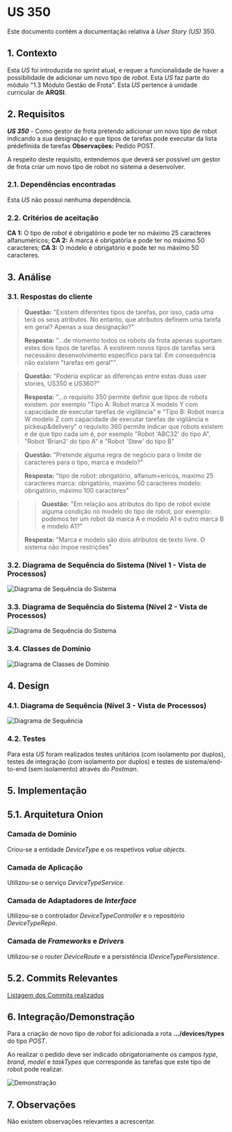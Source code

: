 # US 350

Este documento contém a documentação relativa à *User Story (US)* 350.

## 1. Contexto

Esta *US* foi introduzida no *sprint* atual, e requer a funcionalidade de haver a possibilidade de adicionar um novo tipo de *robot*. 
Esta *US* faz parte do módulo "1.3 Módulo Gestão de Frota".
Esta *US* pertence à unidade curricular de **ARQSI**.

## 2. Requisitos

***US 350*** - Como gestor de frota pretendo adicionar um novo tipo de robot indicando a sua designação e que tipos de tarefas pode executar da lista prédefinida de tarefas
__Observações:__ Pedido POST.

A respeito deste requisito, entendemos que deverá ser possível um gestor de frota criar um novo tipo de robot no sistema a desenvolver.

### 2.1. Dependências encontradas

Esta *US* não possui nenhuma dependência.

### 2.2. Critérios de aceitação

**CA 1:** O tipo de *robot* é obrigatório e pode ter no máximo 25 caracteres alfanuméricos;
**CA 2:** A marca é obrigatória e pode ter no máximo 50 caracteres;
**CA 3:** O modelo é obrigatório e pode ter no máximo 50 caracteres.

## 3. Análise

### 3.1. Respostas do cliente

>**Questão:** "Existem diferentes tipos de tarefas, por isso, cada uma terá os seus atributos. No entanto, que atributos
> definem uma tarefa em geral? Apenas a sua designação?"
>
>**Resposta:** "...de momento todos os robots da frota apenas suportam estes dois tipos de tarefas. A existirem novos tipos
> de tarefas será necessáiro desenvolvimento especifico para tal. Em consequência não existem "tarefas em geral"".

>**Questão:** "Poderia explicar as diferenças entre estas duas user stories, US350 e US360?"
> 
>**Resposta:** "...o requisito 350 permite definir que tipos de robots existem. por exemplo "Tipo A: Robot marca X modelo Y 
> com capacidade de executar tarefas de vigilância" e "Tipo B: Robot marca W modelo Z com capacidade de executar tarefas de vigilância e pickeup&delivery"
o requisito 360 permite indicar que robots existem e de que tipo cada um é, por exemplo "Robot 'ABC32' do tipo A", "Robot 'Brian2' do tipo A" e "Robot 'Stew' do tipo B"

>**Questão:** "Pretende alguma regra de negócio para o limite de caracteres para o tipo, marca e modelo?"
>
>**Resposta:** "tipo de robot: obrigatório, alfanum+ericos, maximo 25 caracteres
marca: obrigatório, maximo 50 caracteres
modelo: obrigatório, máximo 100 caracteres"

> >**Questão:** "Em relação aos atributos do tipo de robot existe alguma condição no modelo do tipo de  robot, por exemplo: podemos ter  um robot da marca A e modelo A1 e outro marca B e modelo A1?"
>
>**Resposta:** "Marca e modelo são dois atributos de texto livre. O sistema não impoe restrições"

### 3.2. Diagrama de Sequência do Sistema (Nível 1 - Vista de Processos)

![Diagrama de Sequência do Sistema](IMG/system-sequence-diagram-level-1.svg)

### 3.3. Diagrama de Sequência do Sistema (Nível 2 - Vista de Processos)

![Diagrama de Sequência do Sistema](IMG/system-sequence-diagram-level-2.svg)

### 3.4. Classes de Domínio

![Diagrama de Classes de Domínio](IMG/domain-classes.svg)

## 4. Design

### 4.1. Diagrama de Sequência (Nível 3 - Vista de Processos)

![Diagrama de Sequência](IMG/sequence-diagram-level-3.svg)

### 4.2. Testes

Para esta *US* foram realizados testes unitários (com isolamento por duplos), testes de integração (com isolamento por duplos)
e testes de sistema/end-to-end (sem isolamento) através do *Postman*.

## 5. Implementação

## 5.1. Arquitetura Onion

### Camada de Domínio

Criou-se a entidade *DeviceType* e os respetivos *value objects*.

### Camada de Aplicação

Utilizou-se o serviço *DeviceTypeService*.

### Camada de Adaptadores de *Interface*

Utilizou-se o controlador *DeviceTypeController* e o repositório *DeviceTypeRepo*.

### Camada de *Frameworks* e *Drivers*

Utilizou-se o *router* *DeviceRoute* e a persistência *IDeviceTypePersistence*.

## 5.2. Commits Relevantes

[Listagem dos Commits realizados](https://github.com/sem5pi/sem5pi-23-24-50/issues/18)

## 6. Integração/Demonstração

Para a criação de novo tipo de *robot* foi adicionada a rota **.../devices/types** do tipo *POST*.

Ao realizar o pedido deve ser indicado obrigatoriamente os campos *type*, *brand*, *model* e *taskTypes* que corresponde 
às tarefas que este tipo de robot pode realizar.

![Demonstração](IMG/demonstration.png)

## 7. Observações

Não existem observações relevantes a acrescentar.